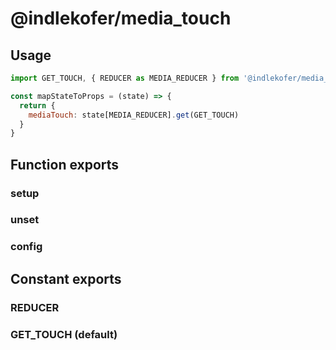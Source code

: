 # @indlekofer/media_touch

## Usage

```js
import GET_TOUCH, { REDUCER as MEDIA_REDUCER } from '@indlekofer/media_touch';

const mapStateToProps = (state) => {
  return {
    mediaTouch: state[MEDIA_REDUCER].get(GET_TOUCH)
  }
}

```

## Function exports

### setup

### unset

### config

## Constant exports

### REDUCER

### GET_TOUCH (default)
